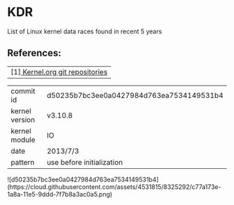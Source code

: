 # KDR
List of Linux kernel data races found in recent 5 years
<br>
<h2>References:</h2>
<table>
<tr width="600px"><td>
[1]<a href="https://git.kernel.org/cgit/linux/kernel/git/torvalds/linux.git/"> Kernel.org git repositories </a>
</table>
<table>
    <tr width="600px"><td>commit id <td>d50235b7bc3ee0a0427984d763ea7534149531b4
    <tr><td>kernel version<td>v3.10.8
    <tr><td>kernel module<td>IO
    <tr><td>date<td>2013/7/3
    <tr><td>pattern<td>use before initialization
</table>
![d50235b7bc3ee0a0427984d763ea7534149531b4](https://cloud.githubusercontent.com/assets/4531815/8325292/c77a173e-1a8a-11e5-9ddd-7f7b8a3ac0a5.png)
